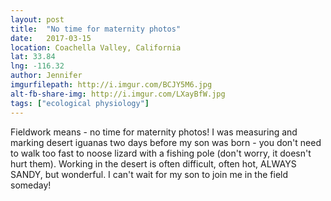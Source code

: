 ```yaml
---
layout: post
title:  "No time for maternity photos"
date:   2017-03-15
location: Coachella Valley, California
lat: 33.84
lng: -116.32
author: Jennifer
imgurfilepath: http://i.imgur.com/BCJY5M6.jpg
alt-fb-share-img: http://i.imgur.com/LXayBfW.jpg
tags: ["ecological physiology"]
---
```


	
Fieldwork means - no time for maternity photos! I was measuring and marking desert iguanas two days before my son was born - you don't need to walk too fast to noose lizard with a fishing pole (don't worry, it doesn't hurt them). Working in the desert is often difficult, often hot, ALWAYS SANDY, but wonderful. I can't wait for my son to join me in the field someday!